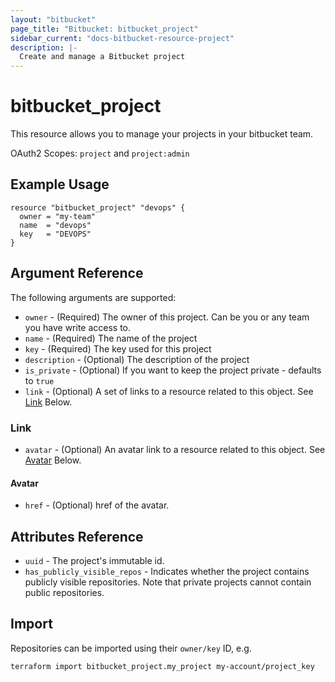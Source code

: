 ```yaml
---
layout: "bitbucket"
page_title: "Bitbucket: bitbucket_project"
sidebar_current: "docs-bitbucket-resource-project"
description: |-
  Create and manage a Bitbucket project
---
```



# bitbucket\_project

This resource allows you to manage your projects in your bitbucket team.

OAuth2 Scopes: `project` and `project:admin`

## Example Usage

```hcl
resource "bitbucket_project" "devops" {
  owner = "my-team"
  name  = "devops"
  key   = "DEVOPS"
}
```

## Argument Reference

The following arguments are supported:

* `owner` - (Required) The owner of this project. Can be you or any team you have write access to.
* `name` - (Required) The name of the project
* `key` - (Required) The key used for this project
* `description` - (Optional) The description of the project
* `is_private` - (Optional) If you want to keep the project private - defaults to `true`
* `link` - (Optional) A set of links to a resource related to this object. See [Link](#link) Below.

### Link

* `avatar` - (Optional) An avatar link to a resource related to this object. See [Avatar](#avatar) Below.

#### Avatar

* `href` - (Optional) href of the avatar.

## Attributes Reference

* `uuid` - The project's immutable id.
* `has_publicly_visible_repos` - Indicates whether the project contains publicly visible repositories. Note that private projects cannot contain public repositories.

## Import

Repositories can be imported using their `owner/key` ID, e.g.

```sh
terraform import bitbucket_project.my_project my-account/project_key
```
